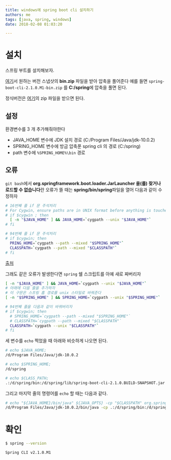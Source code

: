 ```yaml
---
title: windows에 spring boot cli 설치하기
authors: me
tags: [java, spring, windows]
date: 2018-02-08 01:03:20

---
```


# 설치

스프링 부트를 설치해보자.

[여기](https://repo.spring.io/milestone/org/springframework/boot/spring-boot-cli/)서 원하는 버전 스냅샷의 **bin.zip** 파일을 받아 압축을 풀어준다
예를 들면 `spring-boot-cli-2.1.0.M1-bin.zip` 를 **C:/spring**에 압축을 풀면 된다.

정식버전은 [여기](https://docs.spring.io/spring-boot/docs/current/reference/html/getting-started-installing-spring-boot.html#getting-started-manual-cli-installation)의 zip 파일을 받으면 된다.

## 설정

환경변수를 3 개 추가해줘야한다

- JAVA_HOME 변수에 JDK 설치 경로 (C:/Program Files/Java/jdk-10.0.2)
- SPRING_HOME 변수에 방금 압축푼 spring cli 의 경로 (C:/spring)
- path 변수에 `%SPRING_HOME%\bin` 경로

## 오류

`git bash`에서 **org.springframework.boot.loader.JarLauncher 을(를) 찾거나 로드할 수 없습니다**란 오류가 뜰 때는 **spring/bin/spring**파일을 열어 다음과 같이 수정하자

```bash spring
# 16번째 줄 if 문 주석처리
# For Cygwin, ensure paths are in UNIX format before anything is touched.
# if $cygwin ; then
  [ -n "$JAVA_HOME" ] && JAVA_HOME=`cygpath --unix "$JAVA_HOME"`
# fi

# 94번째 줄 if 문 주석처리
# if $cygwin; then
  PRING_HOME=`cygpath --path --mixed "$SPRING_HOME"`
  CLASSPATH=`cygpath --path --mixed "$CLASSPATH"`
# fi
```

[출처](https://stackoverflow.com/questions/45567869/spring-boot-cli-doesnt-work-on-git-bash-on-windows?rq=1)

그래도 같은 오류가 발생한다면 `spring` 쉘 스크립트를 아예 새로 짜버리자

```bash spring
[ -n "$JAVA_HOME" ] && JAVA_HOME=`cygpath --unix "$JAVA_HOME"`
# 아래에 다음 줄을 추가하자
# 이 구문은 스프링 홈 경로를 unix 스타일로 바꿔준다
[ -n "$SPRING_HOME" ] && SPRING_HOME=`cygpath --unix "$SPRING_HOME"`

# 94번째 줄을 다음과 같이 바꿔버리자
# if $cygwin; then
  # SPRING_HOME=`cygpath --path --mixed "$SPRING_HOME"`
  # CLASSPATH=`cygpath --path --mixed "$CLASSPATH"`
  CLASSPATH=`cygpath --unix "$CLASSPATH"`
# fi
```

세 변수를 `echo` 찍었을 때 아래와 비슷하게 나오면 된다.

```bash
# echo $JAVA_HOME;
/d/Program Files/Java/jdk-10.0.2

# echo $SPRING_HOME;
/d/spring

# echo $CLASS_PATH;
.:/d/spring/bin:/d/spring/lib/spring-boot-cli-2.1.0.BUILD-SNAPSHOT.jar
```

그리고 마지막 줄의 명령어를 `echo` 할 때는 다음과 같다.

```bash
# echo "${JAVA_HOME}/bin/java" ${JAVA_OPTS} -cp "$CLASSPATH" org.springframework.boot.loader.JarLauncher "$@"
/d/Program Files/Java/jdk-10.0.2/bin/java -cp .:/d/spring/bin:/d/spring/lib/spring-boot-cli-2.1.0.BUILD-SNAPSHOT.jar org.springframework.boot.loader.JarLauncher
```

# 확인

```bash
$ spring --version

Spring CLI v2.1.0.M1
```

